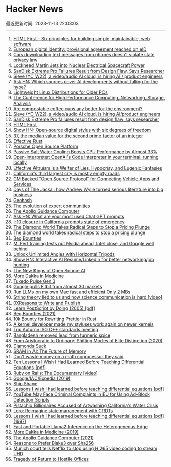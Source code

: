 # Hacker News

最近更新时间: 2023-11-13 22:03:03

--- 
1. [HTML First – Six principles for building simple, maintainable, web software](https://html-first.com/) 
2. [European digital identity: provisional agreement reached on eID](https://www.consilium.europa.eu/en/press/press-releases/2023/11/08/european-digital-identity-council-and-parliament-reach-a-provisional-agreement-on-eid/) 
3. [Cars downloading text messages from phones doesn't violate state privacy law](https://arstechnica.com/tech-policy/2023/11/five-big-carmakers-beat-lawsuits-alleging-infotainment-systems-invade-privacy/) 
4. [Lockheed Martin Jets into Nuclear Electrical Spacecraft Power](https://www.lockheedmartin.com/en-us/news/features/2023/lockheed-martin-jets-into-nuclear-electrical-spacecraft-power.html) 
5. [SanDisk Extreme Pro Failures Result from Design Flaw, Says Researcher](https://www.tomshardware.com/news/sandisk-extreme-pro-failures-are-due-to-design-flaw) 
6. [Sieve (YC W22), a video/audio AI cloud, is hiring AI / product engineers](https://sievedata.com/about/jobs) 
7. [Ask HN: Which sources cover AI developments without falling for the hype?](https://news.ycombinator.com/item?id=38242510) 
8. [Lightweight Linux Distributions for Older PCs](https://www.freecodecamp.org/news/lightweight-linux-distributions-for-your-pc/) 
9. [The Conference for High Performance Computing, Networking, Storage, Analysis](https://sc23.supercomputing.org/) 
10. [Are compostable coffee cups any better for the environment?](https://www.abc.net.au/news/2023-11-10/compostable-packaging-explained/102951718) 
11. [Sieve (YC W22), a video/audio AI cloud, is hiring AI/product engineers](https://sievedata.com/about/jobs) 
12. [SanDisk Extreme Pro failures result from design flaw, says researcher](https://www.tomshardware.com/news/sandisk-extreme-pro-failures-are-due-to-design-flaw) 
13. [HTML First](https://html-first.com/) 
14. [Show HN: Open-source digital stylus with six degrees of freedom](https://github.com/Jcparkyn/dpoint) 
15. [37, the median value for the second prime factor of an integer](https://grossack.site/2023/11/08/37-median.html) 
16. [Effective Rust](https://effective-rust.com/cover.html) 
17. [Porsche Open Source Platform](https://opensource.porsche.com/) 
18. [Passive Salt Water Cooling Boosts CPU Performance by Almost 33%](https://www.tomshardware.com/pc-components/cooling/passive-salt-water-cooling-boosts-cpu-performance-by-almost-33) 
19. [Open-interpreter: OpenAI's Code Interpreter in your terminal, running locally](https://github.com/KillianLucas/open-interpreter) 
20. [Effective Altruism Is a Welter of Lies, Hypocrisy, and Eugenic Fantasies](https://www.truthdig.com/articles/effective-altruism-is-a-welter-of-fraud-lies-exploitation-and-eugenic-fantasies/) 
21. [California's third largest city is mostly empty roads](https://www.sfgate.com/travel/article/california-city-planned-community-explained-18476273.php) 
22. [GM Backed "Open Source Protocol" for Connecting Vehicle Apps and Services](https://projects.eclipse.org/projects/automotive.uprotocol) 
23. [Days of The Jackal: how Andrew Wylie turned serious literature into big business](https://www.theguardian.com/books/2023/nov/09/andrew-wylie-agency-days-of-the-jackal-serious-literature-big-business) 
24. [Geohash](https://en.wikipedia.org/wiki/Geohash) 
25. [The evolution of expert communities](https://lcamtuf.substack.com/p/the-evolution-of-expert-communities) 
26. [The Apollo Guidance Computer](https://www.computer.org/csdl/magazine/mi/2021/06/09623432/1yJTxgRWQgg) 
27. [Ask HN: What are your most used Chat GPT prompts](https://news.ycombinator.com/item?id=38244769) 
28. [I-10 closure in California prompts state of emergency](https://www.sfgate.com/bayarea/article/i-10-closure-california-state-of-emergency-18486449.php) 
29. [The Diamond World Takes Radical Steps to Stop a Pricing Plunge](https://www.bloomberg.com/news/articles/2023-11-11/diamond-prices-miners-take-radical-steps-to-support-the-market) 
30. [The diamond world takes radical steps to stop a pricing plunge](https://www.bloomberg.com/news/articles/2023-11-11/diamond-prices-miners-take-radical-steps-to-support-the-market) 
31. [Beg Bounties](https://www.troyhunt.com/beg-bounties/) 
32. [MLPerf training tests put Nvidia ahead, Intel close, and Google well behind](https://spectrum.ieee.org/generative-ai-training) 
33. [Unlock Unlimited Angles with Horizontal Tripods](https://petapixel.com/2023/11/08/unlock-unlimited-angles-with-horizontal-tripods/) 
34. [Show HN: Interactive AI Resume/LinkedIn for better networking/job hunting](https://www.protoconstruct.com/chat/652af6c4238991f5e5f2eb57) 
35. [The New Kings of Open Source AI](https://www.latent.space/p/oct-2023) 
36. [More Dakka in Medicine](https://qualiacomputing.com/2019/09/06/more-dakka-in-medicine/) 
37. [Tuxedo Pulse Gen 3](https://www.tuxedocomputers.com/en/TUXEDO-Pulse-14-Gen3.tuxedo) 
38. [Google pulls Fitbit from almost 30 markets](https://mobilesyrup.com/2023/11/10/google-pulls-fitbit-29-markets-canada-safe/) 
39. [Run LLMs on my own Mac fast and efficient Only 2 MBs](https://www.secondstate.io/articles/fast-llm-inference/) 
40. [String theory lied to us and now science communication is hard [video]](https://www.youtube.com/watch?v=kya_LXa_y1E) 
41. [0XReasons to Write and Publish](https://fabiensanglard.net/blog/) 
42. [Learn PostScript by Doing (2005) [pdf]](https://staff.science.uva.nl/a.j.p.heck/Courses/Mastercourse2005/tutorial.pdf) 
43. [Beg Bounties (2021)](https://www.troyhunt.com/beg-bounties/) 
44. [10k Bounty for Rewriting Prettier in Rust](https://twitter.com/Vjeux/status/1722733472522142022) 
45. [A kernel developer made my styluses work again on newer kernels](https://www.davidrevoy.com/article1002/how-a-kernel-developer-made-my-styluses-work-again) 
46. [Trip Autumn ISO C++ standards meeting](https://herbsutter.com/2023/11/11/trip-report-autumn-iso-c-standards-meeting-kona-hi-usa/) 
47. [Bangladesh removed lead from turmeric spice](https://www.vox.com/future-perfect/2023/9/20/23881981/bangladesh-tumeric-lead-poisoning-contamination-public-health) 
48. [From Aristocratic to Ordinary: Shifting Modes of Elite Distinction (2020)](https://journals.sagepub.com/doi/full/10.1177/0003122420912941) 
49. [Diamonds Suck](https://diamondssuck.com/) 
50. [SRAM in AI: The Future of Memory](https://semiengineering.com/sram-in-ai-the-future-of-memory/) 
51. [Don't waste money on a math coprocessor they said](https://virtuallyfun.com/2023/11/12/dont-waste-money-on-a-math-coprocessor-they-said/) 
52. [Ten Lessons I Wish I Had Learned Before Teaching Differential Equations [pdf]](https://web.williams.edu/Mathematics/lg5/Rota.pdf) 
53. [Ruby on Rails: The Documentary [video]](https://www.youtube.com/watch?v=HDKUEXBF3B4) 
54. [Google/IAC/Expedia (2019)](https://www.techemails.com/p/barry-diller-emails-google-exec) 
55. [Ship Shape](https://www.canva.dev/blog/engineering/ship-shape/) 
56. [Lessons I wish I had learned before teaching differential equations [pdf]](https://web.williams.edu/Mathematics/lg5/Rota.pdf) 
57. [YouTube May Face Criminal Complaints in EU for Using Ad-Block Detection Scripts](https://www.tomshardware.com/news/youtube-may-face-criminal-complaint-for-adblock-detecting) 
58. [Pistachio Billionaires Accused of Artwashing California's Water Crisis](https://hyperallergic.com/855658/pistachio-billionaires-lynda-stewart-resnick-accused-of-artwashing-california-water-crisis/) 
59. [Loro: Reimagine state management with CRDTs](https://www.loro.dev/blog/loro-now-open-source) 
60. [Lessons I wish I had learned before teaching differential equations [pdf] (1997)](https://web.williams.edu/Mathematics/lg5/Rota.pdf) 
61. [Fast and Portable Llama2 Inference on the Heterogeneous Edge](https://www.secondstate.io/articles/fast-llm-inference/) 
62. [More Dakka in Medicine (2019)](https://qualiacomputing.com/2019/09/06/more-dakka-in-medicine/) 
63. [The Apollo Guidance Computer (2021)](https://www.computer.org/csdl/magazine/mi/2021/06/09623432/1yJTxgRWQgg) 
64. [Reasons to Prefer Blake3 over Sha256](https://peergos.org/posts/blake3) 
65. [Munich court tells Netflix to stop using H.265 video coding to stream UHD](https://www.nexttv.com/news/achtung-baby-netflix-loses-patent-dispute-to-broadcom-in-germany-told-to-stop-using-hevc-to-stream-4k) 
66. [Tragedy of Return to Hostile Offices](https://benjiweber.co.uk/blog/2023/11/12/tragedy-of-return-to-hostile-offices/) 
